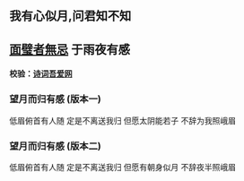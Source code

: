 ## 我有心似月,问君知不知
## [面璧者無忌](https://www.zhihu.com/people/lgong) 于雨夜有感
#### 校验：[诗词吾爱网](https://www.52shici.com/zd/shi.php)

### 望月而归有感 (版本一)
低眉俯首有人随  定是不离送我归 
但愿太阴能若子  不辞为我照峨眉

### 望月而归有感 (版本二) 

低眉俯首有人随  定是不离送我归 
但愿有朝身似月  不辞夜半照峨眉




